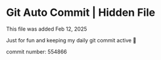 # Git Auto Commit | Hidden File

This file was added Feb 12, 2025

Just for fun and keeping my daily git commit active 🤪

commit number: 554866

